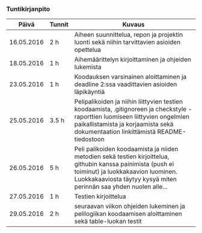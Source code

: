 ### Tuntikirjanpito
Päivä | Tunnit | Kuvaus
--------------- | ----- | ------
16.05.2016 | 2 h | Aiheen suunnittelua, repon ja projektin luonti sekä niihin tarvittavien asioiden opettelua
18.05.2016 | 1 h | Aihemäärittelyn kirjoittaminen ja ohjeiden lukemista
23.05.2016 | 1 h | Koodauksen varsinainen aloittaminen ja deadline 2:ssa vaadittavien asioiden läpikäyntiä
25.05.2016 | 3.5 h | Pelipalikoiden ja niihin liittyvien testien koodaamista,  .gitignoreen ja checkstyle -raporttien luomiseen liittyvien ongelmien paikallistamista ja korjaamista sekä dokumentaation linkittämistä README-tiedostoon
26.05.2016 | 5 h | Peli palikoiden koodaamista ja niiden metodien sekä testien kirjoittelua, githubin kanssa painimista (push ei toiminut) ja luokkakaavion luominen. Luokkakaaviosta täytyy kysyä miten perinnän saa yhden nuolen alle...
27.05.2016 | 1 h | Testien kirjoittelua
29.05.2016 | 2 h | seuraavan viikon ohjeiden lukeminen ja pelilogiikan koodaamisen aloittaminen sekä table-luokan testit
